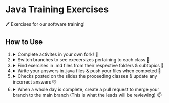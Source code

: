 # Java Training Exercises
🖊️ Exercises for our software training!

## How to Use
<ol> 
  <li> 
    <details>
      <summary> Complete activites in your own fork! 🍴</summary>
      <hr>
      <img src="https://user-images.githubusercontent.com/69406769/190986721-d2f7d10a-d150-41ab-971a-b6c598334e1f.png" >
      <hr>
      <blockquote>DESELECT "Copy the main branch only"</blockquote>
      <br>
      <img src="https://user-images.githubusercontent.com/69406769/191634519-80c22284-30f4-4d93-a1de-53e339bc70d6.png" >
      <hr>
    </details>
  </li>
  
  <li> 
    <details>
      <summary> Switch branches to see execersizes pertaining to each class 🌲</summary>
      <hr>
      <img src="https://user-images.githubusercontent.com/69406769/190985968-d68fb0e2-a93f-42ee-b6fc-39a95ae33d90.png" >
      <hr>
    </details>
  </li>
  
  <li> 
    <details>
      <summary> Find exercises in .md files from their respective folders & subtopics 📂</summary>
      <hr>
      <img src="https://user-images.githubusercontent.com/69406769/190986017-70898039-d4ea-4431-bda0-e9185ddea728.png" >
      <hr>
      <img src="https://user-images.githubusercontent.com/69406769/190986115-06818ee7-6029-42cb-97ca-69e943a6bd69.png" >
      <hr>
      <img src="https://user-images.githubusercontent.com/69406769/190986136-e687ccdc-90f7-49f1-8954-80bd8b5c23f9.png" >
      <hr>
    </details>
  </li>
  
  <li>
    <details>
      <summary> Write your answers in .java files & push your files when competed 📍</summary>
      <hr>
      <img src="https://user-images.githubusercontent.com/69406769/190991382-c6afa63f-89d9-4acb-8d87-53ea1393e5c5.png" >
      <hr>
    </details>
  </li>
  
  <li>
    <details>
      <summary> Checks posted on the slides the proceeding classes & update any incorrect answers 👎</summary>
    </details>
  </li>
  
  <li>
    <details>
      <summary> When a whole day is complete, create a pull request to merge your branch to the main branch (This is what the leads will be reviewing) 📫</summary>
      <hr>
      <img src="https://user-images.githubusercontent.com/69406769/190993256-68198a75-2c16-4302-9b79-017632603694.png" >
      <hr>
      <img src="https://user-images.githubusercontent.com/69406769/190993317-bdbc4466-1232-41a0-a77f-ae6ba1bc8e26.png" >
      <hr>
      <img src="https://user-images.githubusercontent.com/69406769/190993410-8b9c2ea6-c835-4a3c-9f94-6b8fbf52eb17.png" >
      <hr>
      <img src="https://user-images.githubusercontent.com/69406769/190995056-2cd60649-5b87-4902-ba4b-c3e0087077d2.png" >
      <hr>
      <img src="https://user-images.githubusercontent.com/69406769/190995076-254d99a3-2364-4351-a9da-66b83d7318d0.png" >
      <hr>
      <img src="https://user-images.githubusercontent.com/69406769/190993548-6cae402f-1906-4eb9-9ad1-015e3f98ec38.png" >
      <hr>
    </details>
  </li>
    
</ol>
